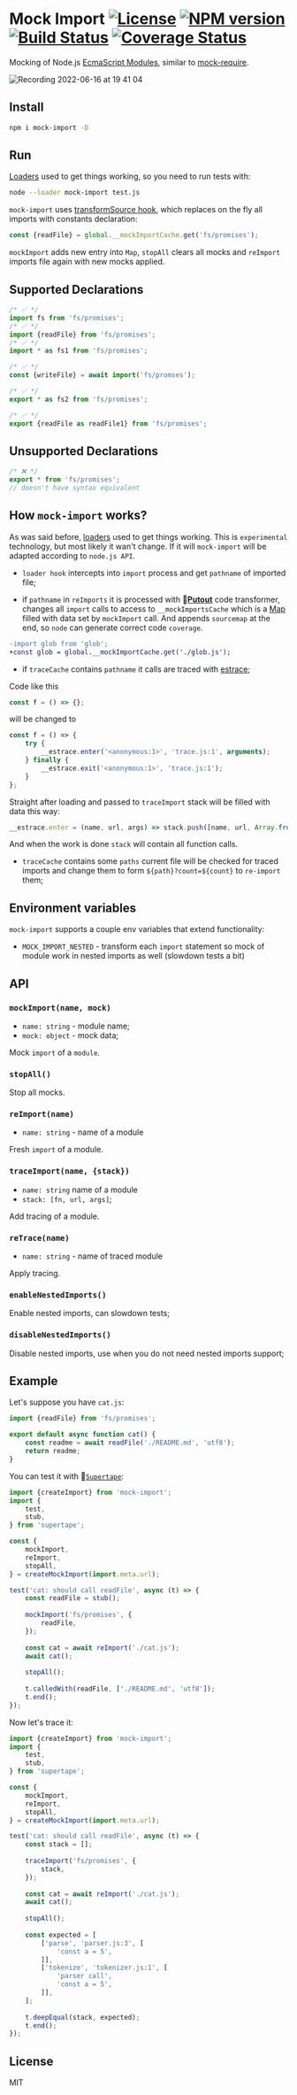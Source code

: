 # Mock Import [![License][LicenseIMGURL]][LicenseURL] [![NPM version][NPMIMGURL]][NPMURL] [![Build Status][BuildStatusIMGURL]][BuildStatusURL] [![Coverage Status][CoverageIMGURL]][CoverageURL]

[NPMIMGURL]: https://img.shields.io/npm/v/mock-import.svg?style=flat
[BuildStatusURL]: https://github.com/coderaiser/mock-import/actions?query=workflow%3A%22Node+CI%22 "Build Status"
[BuildStatusIMGURL]: https://github.com/coderaiser/mock-import/workflows/Node%20CI/badge.svg
[LicenseIMGURL]: https://img.shields.io/badge/license-MIT-317BF9.svg?style=flat
[NPMURL]: https://npmjs.org/package/mock-import "npm"
[LicenseURL]: https://tldrlegal.com/license/mit-license "MIT License"
[CoverageURL]: https://coveralls.io/github/coderaiser/mock-import?branch=master
[CoverageIMGURL]: https://coveralls.io/repos/coderaiser/mock-import/badge.svg?branch=master&service=github

Mocking of Node.js [EcmaScript Modules](https://nodejs.org/api/esm.html#esm_modules_ecmascript_modules), similar to [mock-require](https://github.com/boblauer/mock-require).

![Recording 2022-06-16 at 19 41 04](https://user-images.githubusercontent.com/1573141/174126105-58ba2664-d79f-4e1e-8cec-a8e84eb2bc2e.gif)

## Install

```sh
npm i mock-import -D
```

## Run

[Loaders](https://nodejs.org/api/esm.html#esm_loaders) used to get things working, so you need to run tests with:

```sh
node --loader mock-import test.js
```

`mock-import` uses [transformSource hook](https://nodejs.org/api/esm.html#esm_transformsource_source_context_defaulttransformsource), which replaces on the fly all imports with constants declaration:

```js
const {readFile} = global.__mockImportCache.get('fs/promises');
```

`mockImport` adds new entry into `Map`, `stopAll` clears all mocks and `reImport` imports file again with new mocks applied.

## Supported Declarations

```js
/* ✅ */
import fs from 'fs/promises';
/* ✅ */
import {readFile} from 'fs/promises';
/* ✅ */
import * as fs1 from 'fs/promises';

/* ✅ */
const {writeFile} = await import('fs/promses');

/* ✅ */
export * as fs2 from 'fs/promises';

/* ✅ */
export {readFile as readFile1} from 'fs/promises';
```

## Unsupported Declarations

```js
/* ❌ */
export * from 'fs/promises';
// doesn't have syntax equivalent
```

## How `mock-import` works?

As was said before, [loaders](https://nodejs.org/api/esm.html#esm_loaders) used to get things working. This is `experimental` technology,
but most likely it wan't change. If it will `mock-import` will be adapted according to `node.js API`.

- `loader hook` intercepts into `import` process and get `pathname` of imported file;

- if `pathname` in `reImports` it is processed with 🐊[**Putout**](https://github.com/coderaiser/putout) code transformer, changes all `import` calls to access to `__mockImportsCache` which is a [Map](https://developer.mozilla.org/en-US/docs/Web/JavaScript/Reference/Global_Objects/Map) filled with data set by `mockImport` call. And appends `sourcemap` at the end, so `node` can generate correct code `coverage`.

```diff
-import glob from 'glob';
+const glob = global.__mockImportCache.get('./glob.js');
```

- if `traceCache` contains `pathname` it calls are traced with [estrace](https://github.com/coderaiser/estrace);

Code like this

```js
const f = () => {};
```

will be changed to

```js
const f = () => {
    try {
        __estrace.enter('<anonymous:1>', 'trace.js:1', arguments);
    } finally {
        __estrace.exit('<anonymous:1>', 'trace.js:1');
    }
};
```

Straight after loading and passed to `traceImport` stack will be filled with data this way:

```js
__estrace.enter = (name, url, args) => stack.push([name, url, Array.from(args)]);
```

And when the work is done `stack` will contain all function calls.

- `traceCache` contains some `paths` current file will be checked for traced imports and change them to form `${path}?count=${count}` to `re-import` them;

## Environment variables

`mock-import` supports a couple env variables that extend functionality:

- `MOCK_IMPORT_NESTED` - transform each `import` statement so mock of module work in nested imports as well (slowdown tests a bit)

## API

### `mockImport(name, mock)`

- `name: string` - module name;
- `mock: object` -  mock data;

Mock `import` of a `module`.

### `stopAll()`

Stop all mocks.

### `reImport(name)`

- `name: string` - name of a module

Fresh `import` of a module.

### `traceImport(name, {stack})`

- `name: string` name of a module
- `stack: [fn, url, args]`;

Add tracing of a module.

### `reTrace(name)`

- `name: string` - name of traced module

Apply tracing.

### `enableNestedImports()`

Enable nested imports, can slowdown tests;

### `disableNestedImports()`

Disable nested imports, use when you do not need nested imports support;

## Example

Let's suppose you have `cat.js`:

```js
import {readFile} from 'fs/promises';

export default async function cat() {
    const readme = await readFile('./README.md', 'utf8');
    return readme;
}
```

You can test it with 📼[`Supertape`](https://github.com/coderaiser/supertape):

```js
import {createImport} from 'mock-import';
import {
    test,
    stub,
} from 'supertape';

const {
    mockImport,
    reImport,
    stopAll,
} = createMockImport(import.meta.url);

test('cat: should call readFile', async (t) => {
    const readFile = stub();
    
    mockImport('fs/promises', {
        readFile,
    });
    
    const cat = await reImport('./cat.js');
    await cat();
    
    stopAll();
    
    t.calledWith(readFile, ['./README.md', 'utf8']);
    t.end();
});
```

Now let's trace it:

```js
import {createImport} from 'mock-import';
import {
    test,
    stub,
} from 'supertape';

const {
    mockImport,
    reImport,
    stopAll,
} = createMockImport(import.meta.url);

test('cat: should call readFile', async (t) => {
    const stack = [];
    
    traceImport('fs/promises', {
        stack,
    });
    
    const cat = await reImport('./cat.js');
    await cat();
    
    stopAll();
    
    const expected = [
        ['parse', 'parser.js:3', [
            'const a = 5',
        ]],
        ['tokenize', 'tokenizer.js:1', [
            'parser call',
            'const a = 5',
        ]],
    ];
    
    t.deepEqual(stack, expected);
    t.end();
});
```

## License

MIT
